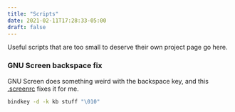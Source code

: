 ```yaml
---
title: "Scripts"
date: 2021-02-11T17:28:33-05:00
draft: false
---
```


Useful scripts that are too small to deserve their own project page go here.

### GNU Screen backspace fix
GNU Screen does something weird with the backspace key, and this [.screenrc](/scripts/.screenrc) fixes it for me.
```sh
bindkey -d -k kb stuff "\010"
```

